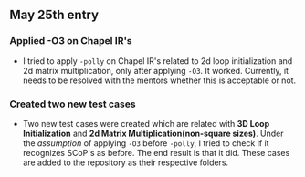 ## May 25th entry

### Applied -O3 on Chapel IR's
- I tried to apply `-polly` on Chapel IR's related to 2d loop initialization and 2d matrix multiplication, only after applying `-O3`. It worked. Currently, it needs to be resolved with the mentors whether this is acceptable or not.

### Created two new test cases
- Two new test cases were created which are related with **3D Loop Initialization** and **2d Matrix Multiplication(non-square sizes)**. Under the _assumption_ of applying `-O3` before `-polly`, I tried to check if it recognizes SCoP's as before. The end result is that it did. These cases are added to the repository as their respective folders.

